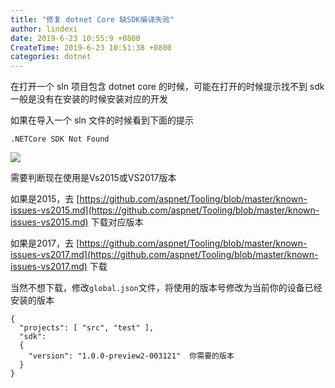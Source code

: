```yaml
---
title: "修复 dotnet Core 缺SDK编译失败"
author: lindexi
date: 2019-6-23 10:55:9 +0800
CreateTime: 2019-6-23 10:51:38 +0800
categories: dotnet
---
```


在打开一个 sln 项目包含 dotnet core 的时候，可能在打开的时候提示找不到 sdk 一般是没有在安装的时候安装对应的开发

<!--more-->



如果在导入一个 sln 文件的时候看到下面的提示

```
.NETCore SDK Not Found
```

![](http://image.acmx.xyz/5c82777e-6e2b-4d9b-a07f-5d83e2ae2cd7201612485939.jpg)

需要判断现在使用是Vs2015或VS2017版本

如果是2015，去 [https://github.com/aspnet/Tooling/blob/master/known-issues-vs2015.md](https://github.com/aspnet/Tooling/blob/master/known-issues-vs2015.md) 下载对应版本

如果是2017，去 [https://github.com/aspnet/Tooling/blob/master/known-issues-vs2017.md](https://github.com/aspnet/Tooling/blob/master/known-issues-vs2017.md)  下载

当然不想下载，修改`global.json`文件，将使用的版本号修改为当前你的设备已经安装的版本

```
{
  "projects": [ "src", "test" ],
  "sdk": 
  {
    "version": "1.0.0-preview2-003121"  你需要的版本
  }
}
```

